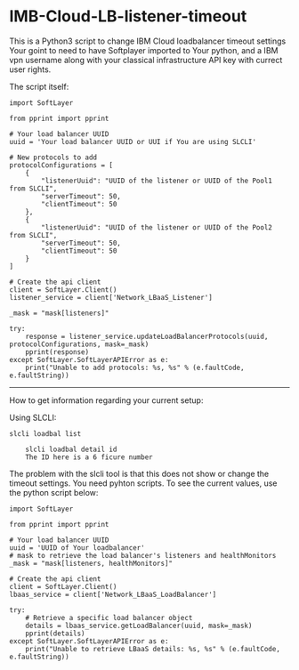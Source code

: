 # IMB-Cloud-LB-listener-timeout
This is a Python3 script to change IBM Cloud loadbalancer timeout settings
Your goint to need to have Softplayer imported to Your python, and a IBM vpn username along with your classical infrastructure API key with currect user rights.

The script itself:

    import SoftLayer
    
    from pprint import pprint

    # Your load balancer UUID
    uuid = 'Your load balancer UUID or UUI if You are using SLCLI'

    # New protocols to add
    protocolConfigurations = [
        {
            "listenerUuid": "UUID of the listener or UUID of the Pool1 from SLCLI",
            "serverTimeout": 50,
            "clientTimeout": 50
        },
        {
            "listenerUuid": "UUID of the listener or UUID of the Pool2 from SLCLI",
            "serverTimeout": 50,
            "clientTimeout": 50
        }
    ]

    # Create the api client
    client = SoftLayer.Client()
    listener_service = client['Network_LBaaS_Listener']

    _mask = "mask[listeners]"

    try:
        response = listener_service.updateLoadBalancerProtocols(uuid, protocolConfigurations, mask=_mask)
        pprint(response)
    except SoftLayer.SoftLayerAPIError as e:
        print("Unable to add protocols: %s, %s" % (e.faultCode, e.faultString))
---------------------------------------------------
How to get information regarding your current setup:

  Using SLCLI:

    slcli loadbal list
    
        slcli loadbal detail id
        The ID here is a 6 ficure number
   
The problem with the slcli tool is that this does not show or change the timeout settings. You need pyhton scripts.
To see the current values, use the python script below:
   
    import SoftLayer

    from pprint import pprint

    # Your load balancer UUID
    uuid = 'UUID of Your loadbalancer'
    # mask to retrieve the load balancer's listeners and healthMonitors
    _mask = "mask[listeners, healthMonitors]"

    # Create the api client
    client = SoftLayer.Client()
    lbaas_service = client['Network_LBaaS_LoadBalancer']

    try:
        # Retrieve a specific load balancer object
        details = lbaas_service.getLoadBalancer(uuid, mask=_mask)
        pprint(details)
    except SoftLayer.SoftLayerAPIError as e:
        print("Unable to retrieve LBaaS details: %s, %s" % (e.faultCode, e.faultString))
